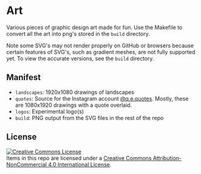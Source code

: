 # Art

Various pieces of graphic design art made for fun. Use the Makefile to convert
all the art into png's stored in the `build` directory.

Note some SVG's may not render properly on GitHub or browsers because certain
features of SVG's, such as gradient meshes, are not fully supported yet. To view
the accurate versions, see the `build` directory.

## Manifest

- `landscapes`: 1920x1080 drawings of landscapes
- `quotes`: Source for the Instagram account
  [@q.e.quotes](https://www.instagram.com/q.e.quotes/). Mostly, these are
  1080x1920 drawings with a quote overlaid.
- `logos`: Experimental logo(s)
- `build`: PNG output from the SVG files in the rest of the repo

## License

<a rel="license" href="http://creativecommons.org/licenses/by-nc/4.0/">
  <img
    alt="Creative Commons License"
    style="border-width:0"
    src="https://i.creativecommons.org/l/by-nc/4.0/88x31.png"
  />
</a>
<br />
Items in this repo are licensed under a <a rel="license" href="http://creativecommons.org/licenses/by-nc/4.0/">Creative Commons Attribution-NonCommercial 4.0 International License</a>.
